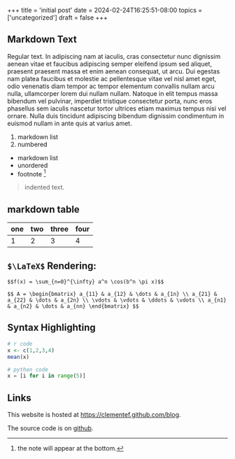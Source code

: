 +++
title = 'initial post'
date = 2024-02-24T16:25:51-08:00
topics = ['uncategorized']
draft = false
+++

## Markdown Text

Regular text. In adipiscing nam at iaculis, cras consectetur nunc dignissim
aenean vitae et faucibus adipiscing semper eleifend ipsum sed
aliquet, praesent praesent massa et enim aenean consequat, ut
arcu. Dui egestas nam platea faucibus et molestie ac pellentesque
vitae vel nisl amet eget, odio venenatis diam tempor ac tempor
elementum convallis nullam arcu nulla, ullamcorper lorem dui
nullam nullam. Natoque in elit tempus massa bibendum vel pulvinar,
imperdiet tristique consectetur porta, nunc eros phasellus sem
iaculis nascetur tortor ultrices etiam maximus tempus nisi vel
ornare. Nulla duis tincidunt adipiscing bibendum dignissim
condimentum in euismod nullam in ante quis at varius amet.

1. markdown list
2. numbered

* markdown list
* unordered
* footnote [^1]

[^1]: the note will appear at the bottom.

> indented text.

## markdown table

| one | two | three | four |
| ---- | ----- |----- |----- |
| 1 | 2 | 3 | 4 |

## `$\LaTeX$` Rendering:

`$$f(x) = \sum_{n=0}^{\infty} a^n \cos(b^n \pi x)$$`

`$$
A =
\begin{bmatrix}
a_{11} & a_{12} & \dots & a_{1n} \\
a_{21} & a_{22} & \dots & a_{2n} \\
\vdots & \vdots & \ddots & \vdots \\
a_{n1} & a_{n2} & \dots & a_{nn}
\end{bmatrix}
$$`

## Syntax Highlighting

```r
# r code
x <- c(1,2,3,4)
mean(x)
```

```python
# python code
x = [i for i in range(5)]
```

## Links

This website is hosted at <https://clementef.github.com/blog>.

The source code is on [github](https://github.com/clementef).
